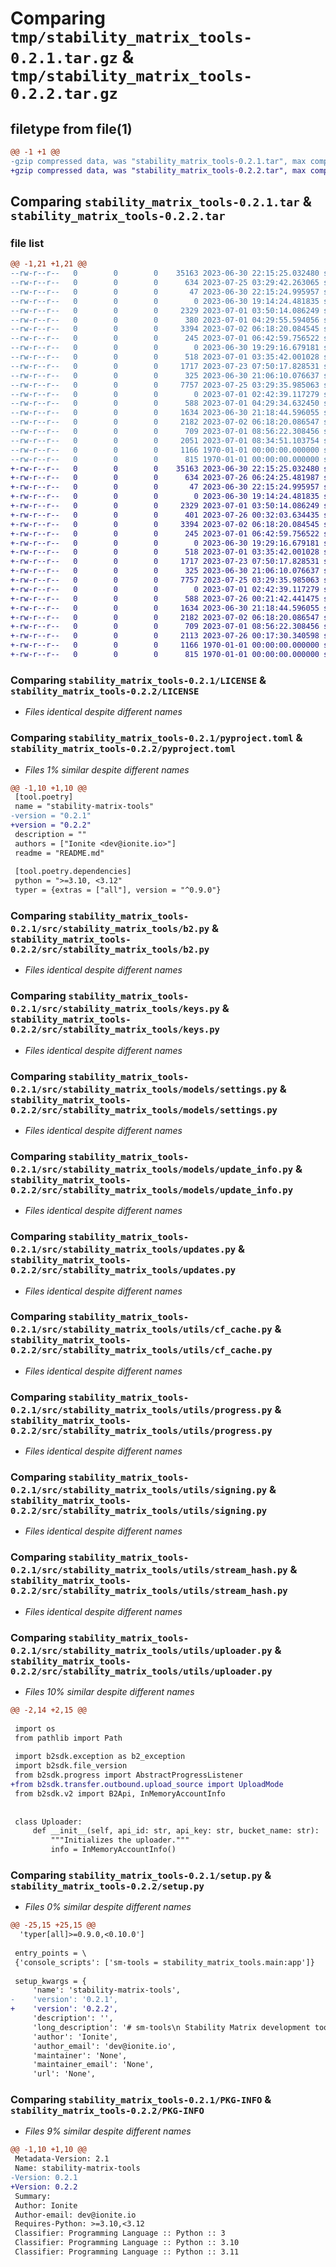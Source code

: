 # Comparing `tmp/stability_matrix_tools-0.2.1.tar.gz` & `tmp/stability_matrix_tools-0.2.2.tar.gz`

## filetype from file(1)

```diff
@@ -1 +1 @@
-gzip compressed data, was "stability_matrix_tools-0.2.1.tar", max compression
+gzip compressed data, was "stability_matrix_tools-0.2.2.tar", max compression
```

## Comparing `stability_matrix_tools-0.2.1.tar` & `stability_matrix_tools-0.2.2.tar`

### file list

```diff
@@ -1,21 +1,21 @@
--rw-r--r--   0        0        0    35163 2023-06-30 22:15:25.032480 stability_matrix_tools-0.2.1/LICENSE
--rw-r--r--   0        0        0      634 2023-07-25 03:29:42.263065 stability_matrix_tools-0.2.1/pyproject.toml
--rw-r--r--   0        0        0       47 2023-06-30 22:15:24.995957 stability_matrix_tools-0.2.1/README.md
--rw-r--r--   0        0        0        0 2023-06-30 19:14:24.481835 stability_matrix_tools-0.2.1/src/stability_matrix_tools/__init__.py
--rw-r--r--   0        0        0     2329 2023-07-01 03:50:14.086249 stability_matrix_tools-0.2.1/src/stability_matrix_tools/b2.py
--rw-r--r--   0        0        0      380 2023-07-01 04:29:55.594056 stability_matrix_tools-0.2.1/src/stability_matrix_tools/cf.py
--rw-r--r--   0        0        0     3394 2023-07-02 06:18:20.084545 stability_matrix_tools-0.2.1/src/stability_matrix_tools/keys.py
--rw-r--r--   0        0        0      245 2023-07-01 06:42:59.756522 stability_matrix_tools-0.2.1/src/stability_matrix_tools/main.py
--rw-r--r--   0        0        0        0 2023-06-30 19:29:16.679181 stability_matrix_tools-0.2.1/src/stability_matrix_tools/models/__init__.py
--rw-r--r--   0        0        0      518 2023-07-01 03:35:42.001028 stability_matrix_tools-0.2.1/src/stability_matrix_tools/models/settings.py
--rw-r--r--   0        0        0     1717 2023-07-23 07:50:17.828531 stability_matrix_tools-0.2.1/src/stability_matrix_tools/models/update_info.py
--rw-r--r--   0        0        0      325 2023-06-30 21:06:10.076637 stability_matrix_tools-0.2.1/src/stability_matrix_tools/models/version.py
--rw-r--r--   0        0        0     7757 2023-07-25 03:29:35.985063 stability_matrix_tools-0.2.1/src/stability_matrix_tools/updates.py
--rw-r--r--   0        0        0        0 2023-07-01 02:42:39.117279 stability_matrix_tools-0.2.1/src/stability_matrix_tools/utils/__init__.py
--rw-r--r--   0        0        0      588 2023-07-01 04:29:34.632450 stability_matrix_tools-0.2.1/src/stability_matrix_tools/utils/cf_cache.py
--rw-r--r--   0        0        0     1634 2023-06-30 21:18:44.596055 stability_matrix_tools-0.2.1/src/stability_matrix_tools/utils/progress.py
--rw-r--r--   0        0        0     2182 2023-07-02 06:18:20.086547 stability_matrix_tools-0.2.1/src/stability_matrix_tools/utils/signing.py
--rw-r--r--   0        0        0      709 2023-07-01 08:56:22.308456 stability_matrix_tools-0.2.1/src/stability_matrix_tools/utils/stream_hash.py
--rw-r--r--   0        0        0     2051 2023-07-01 08:34:51.103754 stability_matrix_tools-0.2.1/src/stability_matrix_tools/utils/uploader.py
--rw-r--r--   0        0        0     1166 1970-01-01 00:00:00.000000 stability_matrix_tools-0.2.1/setup.py
--rw-r--r--   0        0        0      815 1970-01-01 00:00:00.000000 stability_matrix_tools-0.2.1/PKG-INFO
+-rw-r--r--   0        0        0    35163 2023-06-30 22:15:25.032480 stability_matrix_tools-0.2.2/LICENSE
+-rw-r--r--   0        0        0      634 2023-07-26 06:24:25.481987 stability_matrix_tools-0.2.2/pyproject.toml
+-rw-r--r--   0        0        0       47 2023-06-30 22:15:24.995957 stability_matrix_tools-0.2.2/README.md
+-rw-r--r--   0        0        0        0 2023-06-30 19:14:24.481835 stability_matrix_tools-0.2.2/src/stability_matrix_tools/__init__.py
+-rw-r--r--   0        0        0     2329 2023-07-01 03:50:14.086249 stability_matrix_tools-0.2.2/src/stability_matrix_tools/b2.py
+-rw-r--r--   0        0        0      401 2023-07-26 00:32:03.634435 stability_matrix_tools-0.2.2/src/stability_matrix_tools/cf.py
+-rw-r--r--   0        0        0     3394 2023-07-02 06:18:20.084545 stability_matrix_tools-0.2.2/src/stability_matrix_tools/keys.py
+-rw-r--r--   0        0        0      245 2023-07-01 06:42:59.756522 stability_matrix_tools-0.2.2/src/stability_matrix_tools/main.py
+-rw-r--r--   0        0        0        0 2023-06-30 19:29:16.679181 stability_matrix_tools-0.2.2/src/stability_matrix_tools/models/__init__.py
+-rw-r--r--   0        0        0      518 2023-07-01 03:35:42.001028 stability_matrix_tools-0.2.2/src/stability_matrix_tools/models/settings.py
+-rw-r--r--   0        0        0     1717 2023-07-23 07:50:17.828531 stability_matrix_tools-0.2.2/src/stability_matrix_tools/models/update_info.py
+-rw-r--r--   0        0        0      325 2023-06-30 21:06:10.076637 stability_matrix_tools-0.2.2/src/stability_matrix_tools/models/version.py
+-rw-r--r--   0        0        0     7757 2023-07-25 03:29:35.985063 stability_matrix_tools-0.2.2/src/stability_matrix_tools/updates.py
+-rw-r--r--   0        0        0        0 2023-07-01 02:42:39.117279 stability_matrix_tools-0.2.2/src/stability_matrix_tools/utils/__init__.py
+-rw-r--r--   0        0        0      588 2023-07-26 00:21:42.441475 stability_matrix_tools-0.2.2/src/stability_matrix_tools/utils/cf_cache.py
+-rw-r--r--   0        0        0     1634 2023-06-30 21:18:44.596055 stability_matrix_tools-0.2.2/src/stability_matrix_tools/utils/progress.py
+-rw-r--r--   0        0        0     2182 2023-07-02 06:18:20.086547 stability_matrix_tools-0.2.2/src/stability_matrix_tools/utils/signing.py
+-rw-r--r--   0        0        0      709 2023-07-01 08:56:22.308456 stability_matrix_tools-0.2.2/src/stability_matrix_tools/utils/stream_hash.py
+-rw-r--r--   0        0        0     2113 2023-07-26 00:17:30.340598 stability_matrix_tools-0.2.2/src/stability_matrix_tools/utils/uploader.py
+-rw-r--r--   0        0        0     1166 1970-01-01 00:00:00.000000 stability_matrix_tools-0.2.2/setup.py
+-rw-r--r--   0        0        0      815 1970-01-01 00:00:00.000000 stability_matrix_tools-0.2.2/PKG-INFO
```

### Comparing `stability_matrix_tools-0.2.1/LICENSE` & `stability_matrix_tools-0.2.2/LICENSE`

 * *Files identical despite different names*

### Comparing `stability_matrix_tools-0.2.1/pyproject.toml` & `stability_matrix_tools-0.2.2/pyproject.toml`

 * *Files 1% similar despite different names*

```diff
@@ -1,10 +1,10 @@
 [tool.poetry]
 name = "stability-matrix-tools"
-version = "0.2.1"
+version = "0.2.2"
 description = ""
 authors = ["Ionite <dev@ionite.io>"]
 readme = "README.md"
 
 [tool.poetry.dependencies]
 python = ">=3.10, <3.12"
 typer = {extras = ["all"], version = "^0.9.0"}
```

### Comparing `stability_matrix_tools-0.2.1/src/stability_matrix_tools/b2.py` & `stability_matrix_tools-0.2.2/src/stability_matrix_tools/b2.py`

 * *Files identical despite different names*

### Comparing `stability_matrix_tools-0.2.1/src/stability_matrix_tools/keys.py` & `stability_matrix_tools-0.2.2/src/stability_matrix_tools/keys.py`

 * *Files identical despite different names*

### Comparing `stability_matrix_tools-0.2.1/src/stability_matrix_tools/models/settings.py` & `stability_matrix_tools-0.2.2/src/stability_matrix_tools/models/settings.py`

 * *Files identical despite different names*

### Comparing `stability_matrix_tools-0.2.1/src/stability_matrix_tools/models/update_info.py` & `stability_matrix_tools-0.2.2/src/stability_matrix_tools/models/update_info.py`

 * *Files identical despite different names*

### Comparing `stability_matrix_tools-0.2.1/src/stability_matrix_tools/updates.py` & `stability_matrix_tools-0.2.2/src/stability_matrix_tools/updates.py`

 * *Files identical despite different names*

### Comparing `stability_matrix_tools-0.2.1/src/stability_matrix_tools/utils/cf_cache.py` & `stability_matrix_tools-0.2.2/src/stability_matrix_tools/utils/cf_cache.py`

 * *Files identical despite different names*

### Comparing `stability_matrix_tools-0.2.1/src/stability_matrix_tools/utils/progress.py` & `stability_matrix_tools-0.2.2/src/stability_matrix_tools/utils/progress.py`

 * *Files identical despite different names*

### Comparing `stability_matrix_tools-0.2.1/src/stability_matrix_tools/utils/signing.py` & `stability_matrix_tools-0.2.2/src/stability_matrix_tools/utils/signing.py`

 * *Files identical despite different names*

### Comparing `stability_matrix_tools-0.2.1/src/stability_matrix_tools/utils/stream_hash.py` & `stability_matrix_tools-0.2.2/src/stability_matrix_tools/utils/stream_hash.py`

 * *Files identical despite different names*

### Comparing `stability_matrix_tools-0.2.1/src/stability_matrix_tools/utils/uploader.py` & `stability_matrix_tools-0.2.2/src/stability_matrix_tools/utils/uploader.py`

 * *Files 10% similar despite different names*

```diff
@@ -2,14 +2,15 @@
 
 import os
 from pathlib import Path
 
 import b2sdk.exception as b2_exception
 import b2sdk.file_version
 from b2sdk.progress import AbstractProgressListener
+from b2sdk.transfer.outbound.upload_source import UploadMode
 from b2sdk.v2 import B2Api, InMemoryAccountInfo
 
 
 class Uploader:
     def __init__(self, api_id: str, api_key: str, bucket_name: str):
         """Initializes the uploader."""
         info = InMemoryAccountInfo()
```

### Comparing `stability_matrix_tools-0.2.1/setup.py` & `stability_matrix_tools-0.2.2/setup.py`

 * *Files 0% similar despite different names*

```diff
@@ -25,15 +25,15 @@
  'typer[all]>=0.9.0,<0.10.0']
 
 entry_points = \
 {'console_scripts': ['sm-tools = stability_matrix_tools.main:app']}
 
 setup_kwargs = {
     'name': 'stability-matrix-tools',
-    'version': '0.2.1',
+    'version': '0.2.2',
     'description': '',
     'long_description': '# sm-tools\n Stability Matrix development tools\n',
     'author': 'Ionite',
     'author_email': 'dev@ionite.io',
     'maintainer': 'None',
     'maintainer_email': 'None',
     'url': 'None',
```

### Comparing `stability_matrix_tools-0.2.1/PKG-INFO` & `stability_matrix_tools-0.2.2/PKG-INFO`

 * *Files 9% similar despite different names*

```diff
@@ -1,10 +1,10 @@
 Metadata-Version: 2.1
 Name: stability-matrix-tools
-Version: 0.2.1
+Version: 0.2.2
 Summary: 
 Author: Ionite
 Author-email: dev@ionite.io
 Requires-Python: >=3.10,<3.12
 Classifier: Programming Language :: Python :: 3
 Classifier: Programming Language :: Python :: 3.10
 Classifier: Programming Language :: Python :: 3.11
```

